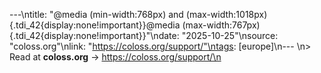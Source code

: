 ---\ntitle: "@media (min-width:768px) and (max-width:1018px){.tdi_42{display:none!important}}@media (max-width:767px){.tdi_42{display:none!important}}"\ndate: "2025-10-25"\nsource: "coloss.org"\nlink: "https://coloss.org/support/"\ntags: [europe]\n---
\n> Read at **coloss.org** → https://coloss.org/support/\n